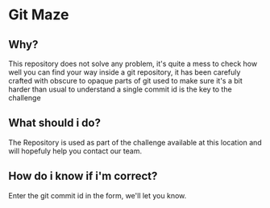 # Git Maze

## Why?
This repository does not solve any problem, it's quite a mess to check how well you can find your way inside a git repository, it has been carefuly crafted with obscure to opaque parts of git used to make sure it's a bit harder than usual to understand a single commit id is the key to the challenge

## What should i do?
The Repository is used as part of the challenge available at this location and will hopefuly help you contact our team.

## How do i know if i'm correct?
Enter the git commit id in the form, we'll let you know.
